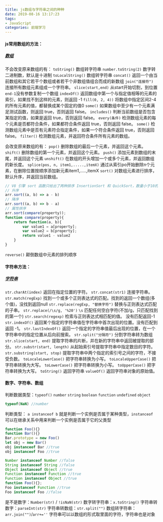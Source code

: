 ```yaml
---
title: js数组与字符串之间的种种
date: 2019-08-16 13:17:23
tags: 
- JavaScript
categories: 前端学习
---
```

#### js常用数组的方法：
##### [数组](https://developer.mozilla.org/zh-CN/docs/Web/JavaScript/Reference/Global_Objects/Array)
不会改变原来数组的有：
`toString()`  数组转字符串
`number.toString(2)`  数字转二进制数，默认是十进制
`toLocalString()`  数组转字符串
`concat()`  返回一个由当前数组和其它若干个数组或者若干个非数组值组合而成的新数组
`join("连接符")`  连接所有数组元素组成一个字符串。
`slice(start,end)`  从start开始切割，到位置`end-1`没有参数复制一个数组
`indexOf()`  返回数组中第一个与指定值相等的元素的索引，如果找不到这样的元素，则返回 -1
`fill(0, 2, 4))`  将数组中指定区间2-4的所有元素的值，都替换成某个固定的值0
`some()`  如果数组中至少有一个元素满足测试函数，则返回 true，否则返回 false。
`includes()`  判断当前数组是否包含某指定的值，如果是返回 true，否则返回 false。
`every(条件)`  检测数组元素的每个元素是否都符合条件，如果都符合条件返回 true，否则返回 false。
`some()`  检测数组元素中是否有元素符合指定条件，如果一个符合条件返回 true，否则返回 false。
`filter()`  检测数组元素，并返回符合条件所有元素的数组。

<!-- more -->

会改变原来数组的有：
`pop()` 删除数组的最后一个元素，并返回这个元素。
`shift()` 删除数组的第一个元素，并返回这个元素。
`push()` 添加元素到数组的末尾，并返回这个元素
`unshift()` 在数组的开头增加一个或多个元素，并返回数组的新长度。
`splice(pos, n, item1,.....,itemX)` 通过从索引po开始删除n个元素，在删除位置按顺序添加新元素item1,.....,itemX
`sort()` 对数组元素进行排序，默认升序，并返回当前数组。
``` js
// V8 引擎 sort 函数只给出了两种排序 InsertionSort 和 QuickSort，数量小于10的数组使用 InsertionSort，比10大的数组则使用 QuickSort。
// 升序
arr.sort((a, b) => a - b)
// 降序
arr.sort((a, b) => b - a)
// 属性排序
arr.sort(compare(property));
function compare(property){
    return function(a, b){
        var value1 = a[property];
        var value2 = b[property];
        return value1 - value2
    }
}

```
`reverse()` 颠倒数组中元素的排列顺序

#### 字符串方法：
##### [字符串](https://www.w3school.com.cn/js/js_obj_string.asp)
`str.charAt(index)`	返回在指定位置的字符。
`str.concat(str1)`	连接字符串。
`str.match(regExp)`	找到一个或多个正则表达式的匹配。找到的返回一个数组(多个值)，没找到返回null
`str.replace(regExp, "替换字符")`	替换与正则表达式匹配的子串。
`str.replace(/\s/g, '%20')`    `\s` 匹配任何空白字符(不加/g，只匹配找到的第一个)
`str.search(regexp)` 	检索与正则表达式相匹配的值。 没有匹配返回-1
`str.indexOf()`     返回某个指定的字符串值在字符串中首次出现的位置。没有匹配到返回 -1。
`str.lastIndexOf()` 返回一个指定的字符串值最后出现的位置，在一个字符串中的指定位置从后向前搜索。
`str.split("分隔符")`  分割字符串转为数组
`str.slice(start, end)`	 提取字符串的片断，并在新的字符串中返回被提取的部分。
`str.substr(start, length)`  从起始索引号提取字符串中指定数目的字符。
`str.substring(start, stop)`	提取字符串中两个指定的索引号之间的字符，不接受负数。
`toLocaleLowerCase()`	把字符串转换为小写。
`toLocaleUpperCase()`	把字符串转换为大写。
`toLowerCase()`	 把字符串转换为小写。
`toUpperCase()`	 把字符串转换为大写。
`toString()`   返回字符串
`valueOf()`	 返回字符串对象的原始值。

#### 数字、字符串、数组
判断数据类型：`typeof()` `number` `string` `boolean` `function` `undefined`  `object`
``` js
typeof(NaN) //number
```
判断类型： `a instanceof b` 就是判断一个实例是否属于某种类型，`instanceof` 可以在继承关系中用来判断一个实例是否属于它的父类型
``` js
function Foo(){}
function Bar(){}
Bar.prototype = new Foo()
let obj = new Bar()
obj instanceof Bar //true
obj instanceof Foo //true

Number instanceof Number //false
String instanceof String //false
Object instanceof Object //true
Function instanceof Function //true
Function instanceof Object //true
function Foo(){};
Foo instanceof Function //true
Foo instanceof Foo //false
```
是不是数字：`Number(str)` / `!isNaN(str)`
数字转字符串：`x.toString()`
字符串转数字：`parseInt(str)`
字符串转数组：`str.split("")`
数组转字符串：`arr.join("")`/`arr+=''`
字符串可以以数组的形式取里面的字符，字符串也是对象

